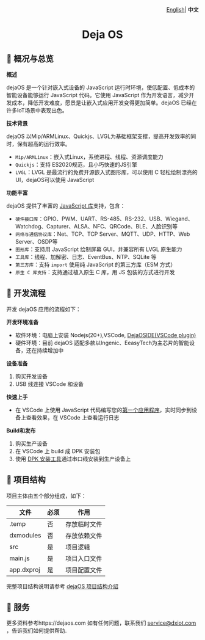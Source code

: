 <p align="right">
    <a href="./README.md">English</a>| <b>中文</b>
</p>

 <h1 align="center">Deja OS</h1>


📒 概况与总览
-------------

**概述**

dejaOS 是一个针对嵌入式设备的 JavaScript 运行时环境，使低配置、低成本的智能设备能够运行 JavaScript 代码。它使用 JavaScript 作为开发语言，减少开发成本，降低开发难度，愿景是让嵌入式应用开发变得更加简单。dejaOS 已经在许多IoT场景中表现出色。

**技术背景** 

dejaOS 以Mip/ARMLinux、Quickjs、LVGL为基础框架支撑，提高开发效率的同时，保有超高的运行效率。

- `Mip/ARMLinux`：嵌入式Linux，系统进程、线程、资源调度能力
- `Quickjs`：支持 ES2020规范，且小巧快速的JS引擎
- `LVGL`：LVGL 是最流行的免费开源嵌入式图形库，可以使用 C 轻松绘制漂亮的UI，dejaOS可以使用 JavaScript 

**功能丰富** 

dejaOS 提供了丰富的 [JavaScript 库](./src/README_CN.md)支持，包含：

- `硬件接口库`：GPIO、PWM、UART、RS-485、RS-232、USB、Wiegand、Watchdog、Capturer、ALSA、NFC、QRCode、BLE、人脸识别等
- `网络与通信协议库`：Net、TCP、TCP Server、MQTT、UDP、HTTP、Web Server、OSDP等
- `图形库`：支持用 JavaScript 绘制屏幕 GUI，并兼容所有 LVGL 原生能力
- `工具库`：线程、加解密、日志、EventBus、NTP、SQLite 等
- `第三方库`：支持 `import` 使用纯 JavaScript 的第三方库（ESM 方式）
- `原生 C 库支持`：支持通过植入原生 C 库，用 JS 包装的方式进行开发

🚀 开发流程
-------

开发 dejaOS 应用的流程如下：

**开发环境准备**

- 软件环境：电脑上安装 Nodejs(20+),VSCode, [DejaOSIDE(VSCode plugin)](https://marketplace.visualstudio.com/items?itemName=dxide.dxide)
- 硬件环境：目前 dejaOS 适配多款以Ingenic、EeasyTech为主芯片的智能设备，还在持续增加中

**设备准备**

1. 购买开发设备
2. USB 线连接 VSCode 和设备

**快速上手**

- 在 VSCode 上使用 JavaScript 代码编写您的[第一个应用程序](https://dejaos.com/docs/basics/quick-start)，实时同步到设备上查看效果，在 VSCode 上查看运行日志

**Build和发布**

1. 购买生产设备
2. 在 VSCode 上 build 成 DPK 安装包
3. 使用 [DPK 安装工具]()通过串口线安装到生产设备上

🤖 项目结构
-------

项目主体由五个部分组成，如下：

| 文件 | 必须 | 作用 |
|-------|-------|------|
| .temp | 否 | 存放临时文件 |
| dxmodules | 否 | 存放依赖文件
| src | 是 | 项目逻辑
| main.js | 是 | 项目入口文件
| app.dxproj | 是 | 项目配置文件

完整项目结构说明请参考 [dejaOS 项目结构介绍](https://dejaos.com/docs/basics/project)

🤝 服务
-------
更多资料参考https://dejaos.com
如有任何问题，联系我们 service@dxiot.com ，告诉我们如何提供帮助.

